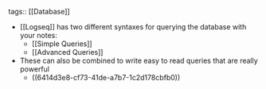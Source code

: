 tags:: [[Database]]

- [[Logseq]] has two different syntaxes for querying the database with your notes:
	- [[Simple Queries]]
	- [[Advanced Queries]]
- These can also be combined to write easy to read queries that are really powerful
	- ((6414d3e8-cf73-41de-a7b7-1c2d178cbfb0))